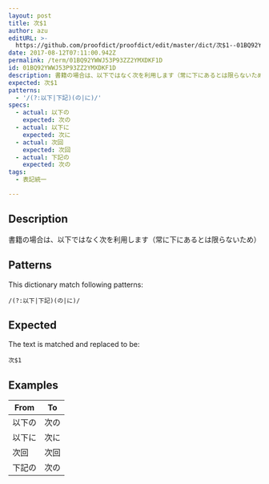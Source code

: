 ```yaml
---
layout: post
title: 次$1
author: azu
editURL: >-
  https://github.com/proofdict/proofdict/edit/master/dict/次$1--01BQ92YWWJ53P93ZZ2YMXDKF1D.yml
date: 2017-08-12T07:11:00.942Z
permalink: /term/01BQ92YWWJ53P93ZZ2YMXDKF1D
id: 01BQ92YWWJ53P93ZZ2YMXDKF1D
description: 書籍の場合は、以下ではなく次を利用します（常に下にあるとは限らないため）
expected: 次$1
patterns:
  - '/(?:以下|下記)(の|に)/'
specs:
  - actual: 以下の
    expected: 次の
  - actual: 以下に
    expected: 次に
  - actual: 次回
    expected: 次回
  - actual: 下記の
    expected: 次の
tags:
  - 表記統一

---
```


## Description

書籍の場合は、以下ではなく次を利用します（常に下にあるとは限らないため）

## Patterns

This dictionary match following patterns:

    /(?:以下|下記)(の|に)/

## Expected

The text is matched and replaced to be:

    次$1

## Examples

| From | To  |
| ---- | --- |
| 以下の  | 次の  |
| 以下に  | 次に  |
| 次回   | 次回  |
| 下記の  | 次の  |
